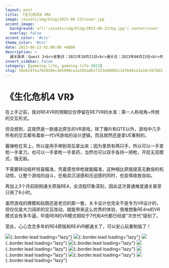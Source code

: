 ```yaml
---
layout: post
title: 《生化危机4 VR》
image: /assets/img/blog/2023-06-23/cover.jpg
accent_image: 
  background: url('/assets/img/blog/2023-06-23/bg.jpg') center/cover
  overlay: false
accent_color: '#ccc'
theme_color: '#ccc'
date: 2023-06-23 02:00:00 +0800
description: >
  通关版本：Quest 2<br>发售日：2021年10月21日<br>通关日：2023年06月23日<br>开发商：Capcom & Armature Studio<br>发行商：Oculus Studios
invert_sidebar: false
category: [gameing-life, gameing-life-2023]
slug: 56e824f4a782020ecd45990ca1a392ad61f323e84083c3476461a3a16c5678d1
---
```


# 《生化危机4 VR》

在上手之前，我对RE4VR的预期仅仅停留在RE7VR的水准：第一人称视角+传统的交互形式。

但没想到，这竟然是一款接近原生的VR游戏，除了播片和QTE以外，游戏中几乎所有的交互都有着新一代VR游戏的设计逻辑，而且居然还是拿UE重制的。

霰弹枪在背上，所以是用手伸到背后拿出来；因为里昂有两只手，所以可以一手拿枪一手拿刀，也可以一手拿枪一手拿药，当然也可以双手各持一把枪，开启无双模式，强无敌。

不需要转动摇杆惊喜瞄准，凭着感觉举枪就能瞄准，这种相比原版提高无数倍的机动性，让整个游戏的战斗，在极具沉浸感和压迫感的同时，也变得收放自如。

再加上3个月前刚刚通关原版RE4，全流程印象深刻，因此这次普通难度通关甚至只用了6小时。

虽然游戏的建模和贴图还是老旧的那一套，关卡设计也完全不是专为VR设计的，但仅仅是大刀阔斧的交互改动，就能带来这么优秀的体验，很难想象RE4re的VR模式会有多牛逼，毕竟RE8的VR模式相较于7代和4代都已经是”次世代“级别了。

至此，心心念念多年的RE4原版和RE4VR都通关了，可以安心玩重制版了！

![](/assets/img/blog/2023-06-23/1.jpg){:.border.lead loading="lazy"}
![](/assets/img/blog/2023-06-23/2.jpg){:.border.lead loading="lazy"}
![](/assets/img/blog/2023-06-23/3.jpg){:.border.lead loading="lazy"}
![](/assets/img/blog/2023-06-23/4.jpg){:.border.lead loading="lazy"}
![](/assets/img/blog/2023-06-23/5.jpg){:.border.lead loading="lazy"}
![](/assets/img/blog/2023-06-23/6.jpg){:.border.lead loading="lazy"}
![](/assets/img/blog/2023-06-23/7.jpg){:.border.lead loading="lazy"}
![](/assets/img/blog/2023-06-23/8.jpg){:.border.lead loading="lazy"}
![](/assets/img/blog/2023-06-23/9.jpg){:.border.lead loading="lazy"}